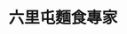 ---
title: "六里屯麵食專家"
description: "六里屯麵食專家"
layout: shop
keywords:
  - 美食競賽
  - 台灣美食
  - 美食精選
datePublished: "2025-06-30"
dateModified: "2025-07-05"
city: "花蓮縣"
district: "吉安鄉"
address: "973花蓮縣吉安鄉建國路一段302號"
phone: "038577809"
geo: "23.988553373284326, 121.58537973850227"
google_map: "https://maps.app.goo.gl/LDDJZgq8eHit1Yq59"
footinder: "https://footinder.com.tw/%E8%8A%B1%E8%93%AE%E7%B8%A3%E5%90%89%E5%AE%89%E9%84%89/60785/"
official: "https://www.facebook.com/lltnoodle/"
award:
  - name: "台北國際牛肉麵節"
    year: "2024"
    entries:
      - group: "鮮食組"
        cooking_style: "紅燒"
        rank: "銀牌"

---